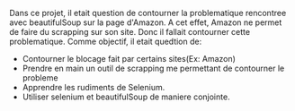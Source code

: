 Dans ce projet, il etait question de contourner la problematique rencontree avec beautifulSoup sur la page d'Amazon. A cet effet, Amazon ne permet de faire du scrapping sur son site. Donc il fallait contourner cette problematique. Comme objectif, il etait quedtion de:
 - Contourner le blocage fait par certains sites(Ex: Amazon)
 - Prendre en main un outil de scrapping me permettant de contourner le probleme
 - Apprendre les rudiments de Selenium.
 - Utiliser selenium et beautifulSoup de maniere conjointe.